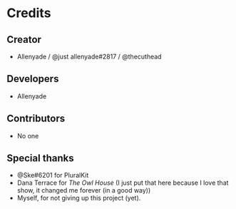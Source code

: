# Credits
## Creator
* Allenyade / @just allenyade#2817 / @thecuthead
## Developers
* Allenyade
## Contributors
* No one
## Special thanks
* @Ske#6201 for PluralKit
* Dana Terrace for *The Owl House* (I just put that here because I love that show, it changed me forever (in a good way))
* Myself, for not giving up this project (yet).